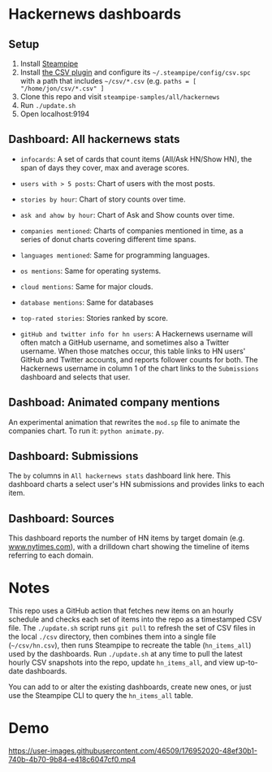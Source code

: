 # Hackernews dashboards

## Setup

1. Install [Steampipe](https://steampipe.io/downloads)
2. Install [the CSV plugin](https://hub.steampipe.io/plugins/turbot/csv) and configure its `~/.steampipe/config/csv.spc` with a path that includes `~/csv/*.csv` (e.g. `paths = [ "/home/jon/csv/*.csv" ]`
3. Clone this repo and visit `steampipe-samples/all/hackernews`
4. Run `./update.sh`
4. Open localhost:9194

## Dashboard: All hackernews stats

- `infocards`: A set of cards that count items (All/Ask HN/Show HN), the span of days they cover, max and average scores.

- `users with > 5 posts`: Chart of users with the most posts.

- `stories by hour`: Chart of story counts over time.

- `ask and ahow by hour`: Chart of Ask and Show counts over time.

- `companies mentioned`: Charts of companies mentioned in time, as a series of donut charts covering different time spans.

- `languages mentioned`: Same for programming languages.

- `os mentions`: Same for operating systems.

- `cloud mentions`: Same for major clouds.

- `database mentions`: Same for databases

- `top-rated stories`: Stories ranked by score.

- `gitHub and twitter info for hn users`: A Hackernews username will often match a GitHub username, and sometimes also a Twitter username. When those matches occur, this table links to HN users' GitHub and Twitter accounts, and reports follower counts for both. The Hackernews username in column 1 of the chart links to the `Submissions` dashboard and selects that user.

## Dashboad: Animated company mentions

An experimental animation that rewrites the `mod.sp` file to animate the companies chart. To run it: `python animate.py`.

## Dashboard: Submissions

The `by` columns in `All hackernews stats` dashboard link here. This dashboard charts a select user's HN submissions and provides links to each item. 

## Dashboard: Sources

This dashboard reports the number of HN items by target domain (e.g. www.nytimes.com), with a drilldown chart showing the timeline of items referring to each domain.

# Notes

This repo uses a GitHub action that fetches new items on an hourly schedule and checks each set of items into the repo as a timestamped CSV file. The `./update.sh` script runs `git pull` to refresh the set of CSV files in the local `./csv` directory, then combines them into a single file (`~/csv/hn.csv`), then runs Steampipe to recreate the table (`hn_items_all`) used by the dashboards. Run `./update.sh` at any time to pull the latest hourly CSV snapshots into the repo, update `hn_items_all`, and view up-to-date dashboards.

You can add to or alter the existing dashboards, create new ones, or just use the Steampipe CLI to query the `hn_items_all` table.

# Demo

https://user-images.githubusercontent.com/46509/176952020-48ef30b1-740b-4b70-9b84-e418c6047cf0.mp4



